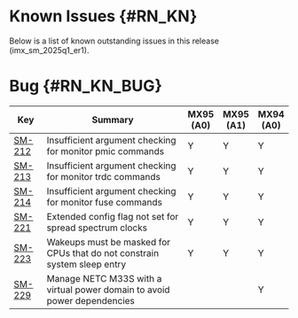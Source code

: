 Known Issues {#RN_KN}
============

Below is a list of known outstanding issues in this release (imx_sm_2025q1_er1).

Bug {#RN_KN_BUG}
============

| Key     | Summary                        | MX95<br> (A0) | MX95<br> (A1) | MX94<br> (A0) |
|------------|-------------------------------|---|---|---|
| [SM-212](https://jira.sw.nxp.com/projects/SM/issues/SM-212) | Insufficient argument checking for monitor pmic commands | Y | Y | Y |
| [SM-213](https://jira.sw.nxp.com/projects/SM/issues/SM-213) | Insufficient argument checking for monitor trdc commands | Y | Y | Y |
| [SM-214](https://jira.sw.nxp.com/projects/SM/issues/SM-214) | Insufficient argument checking for monitor fuse commands | Y | Y | Y |
| [SM-221](https://jira.sw.nxp.com/projects/SM/issues/SM-221) | Extended config flag not set for spread spectrum clocks | Y | Y | Y |
| [SM-223](https://jira.sw.nxp.com/projects/SM/issues/SM-223) | Wakeups must be masked for CPUs that do not constrain system sleep entry | Y | Y | Y |
| [SM-229](https://jira.sw.nxp.com/projects/SM/issues/SM-229) | Manage NETC M33S with a virtual power domain to avoid power dependencies | | | Y |

